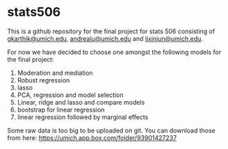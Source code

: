 # stats506
This is a github repository for the final project for stats 506 consisting of gkarthik@umich.edu, andrealu@umich.edu and lixinjun@umich.edu. 

For now we have decided to choose one amongst the following models for the final project: 

1. Moderation and mediation
2. Robust regression
3. lasso
4. PCA, regression and model selection
5. Linear, ridge and lasso and compare models
6. bootstrap for linear regression
7. linear regression followed by marginal effects

Some raw data is too big to be uploaded on git. You can download those from here: https://umich.app.box.com/folder/93901427237
